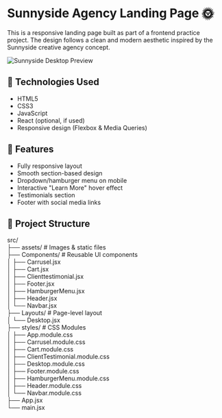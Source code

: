 
# Sunnyside Agency Landing Page 🌞

This is a responsive landing page built as part of a frontend practice project. The design follows a clean and modern aesthetic inspired by the Sunnyside creative agency concept.

![Sunnyside Desktop Preview](./assets/desktop-design.jpg)

## 🚀 Technologies Used

- HTML5
- CSS3
- JavaScript
- React (optional, if used)
- Responsive design (Flexbox & Media Queries)

## 🎯 Features

- Fully responsive layout
- Smooth section-based design
- Dropdown/hamburger menu on mobile
- Interactive "Learn More" hover effect
- Testimonials section
- Footer with social media links

## 📂 Project Structure

src/        
├── assets/ # Images & static files                 
├── Components/ # Reusable UI components        
│ ├── Carrusel.jsx      
│ ├── Cart.jsx      
│ ├── Clienttestimonial.jsx     
│ ├── Footer.jsx        
│ ├── HamburgerMenu.jsx     
│ ├── Header.jsx        
│ └── Navbar.jsx        
├── Layouts/ # Page-level layout        
│ └── Desktop.jsx       
├── styles/ # CSS Modules       
│ ├── App.module.css        
│ ├── Carrusel.module.css       
│ ├── Cart.module.css       
│ ├── ClientTestimonial.module.css      
│ ├── Desktop.module.css        
│ ├── Footer.module.css     
│ ├── HamburgerMenu.module.css      
│ ├── Header.module.css     
│ └── Navbar.module.css     
├── App.jsx     
└── main.jsx        